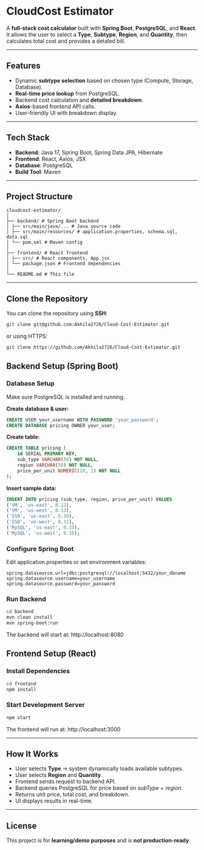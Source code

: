 #  CloudCost Estimator

A **full-stack cost calculator** built with **Spring Boot**, **PostgreSQL**, and **React**.  
It allows the user to select a **Type**, **Subtype**, **Region**, and **Quantity**, then calculates total cost and provides a detaled bill.

---

##  Features

- Dynamic **subtype selection** based on chosen type (Compute, Storage, Database).
- **Real-time price lookup** from PostgreSQL.
- Backend cost calculation and **detailed breakdown**.
- **Axios**-based frontend API calls.
- User-friendly UI with breakdown display.

---

##  Tech Stack

- **Backend**: Java 17, Spring Boot, Spring Data JPA, Hibernate  
- **Frontend**: React, Axios, JSX  
- **Database**: PostgreSQL  
- **Build Tool**: Maven  

---

##  Project Structure

```
cloudcost-estimator/
│
├── backend/ # Spring Boot backend
│ ├── src/main/java/... # Java source code
│ ├── src/main/resources/ # application.properties, schema.sql, data.sql
│ └── pom.xml # Maven config
│
├── frontend/ # React frontend
│ ├── src/ # React components, App.jsx
│ └── package.json # Frontend dependencies
│
└── README.md # This file
```


---

##  Clone the Repository

You can clone the repository using **SSH**:
```bash
git clone git@github.com:Akhila2726/Cloud-Cost-Estimator.git
```
or using HTTPS:
```bash
git clone https://github.com/Akhila2726/Cloud-Cost-Estimator.git
```




##  Backend Setup (Spring Boot)

###  Database Setup
Make sure PostgreSQL is installed and running.

**Create database & user:**
```sql
CREATE USER your_username WITH PASSWORD 'your_password';
CREATE DATABASE pricing OWNER your_user;
```
**Create table:**
```sql
CREATE TABLE pricing (
    id SERIAL PRIMARY KEY,
    sub_type VARCHAR(50) NOT NULL,
    region VARCHAR(50) NOT NULL,
    price_per_unit NUMERIC(10, 2) NOT NULL
);
```
**Insert sample data:**
```sql
INSERT INTO pricing (sub_type, region, price_per_unit) VALUES
('VM', 'us-east', 0.12),
('VM', 'us-west', 0.13),
('SSD', 'us-east', 0.10),
('SSD', 'us-west', 0.11),
('MySQL', 'us-east', 0.15),
('MySQL', 'us-west', 0.16);
```


###  Configure Spring Boot
Edit application.properties or set environment variables:
```properties
spring.datasource.url=jdbc:postgresql://localhost:5432/your_dbname
spring.datasource.username=your_username
spring.datasource.password=your_password
```

###  Run Backend
```bash
cd backend
mvn clean install
mvn spring-boot:run
```
The backend will start at: http://localhost:8080


##  Frontend Setup (React)
### Install Dependencies
```bash
cd frontend
npm install
```
###  Start Development Server
```bash
npm start
```
The frontend will run at: http://localhost:3000

---

## How It Works
- User selects **Type** → system dynamically loads available subtypes.
- User selects **Region** and **Quantity**.
- Frontend sends request to backend API.
- Backend queries PostgreSQL for price based on *subType* + *region*.
- Returns unit price, total cost, and breakdown.
- UI displays results in real-time.

 ---

## License
This project is for **learning/demo purposes** and is **not production-ready**.


